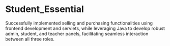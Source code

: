 # Student_Essential
 Successfully implemented selling and purchasing functionalities  using frontend development and servlets, while leveraging Java  to develop robust admin, student, and teacher panels, facilitating  seamless interaction between all three roles.
